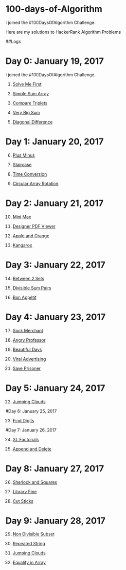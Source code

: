 # 100-days-of-Algorithm

I joined the #100DaysOfAlgorithm Challenge.

Here are my solutions to HackerRank Algorithm Problems

##Logs 

# Day 0: January 19, 2017 
I joined the #100DaysOfAlgorithm Challenge. 


1) [Solve Me First](Algorithms/1_solve-me-first.java)  

2) [Simple Sum Array](Algorithms/2_Simple_sum_array.java) 

3) [Compare Triplets](Algorithms/3_compare_triplets.java) 

4) [Very Big Sum](Algorithms/4_Very_Big_Sum.java)

5) [Diagonal Difference](Algorithms/5_diagonal_difference.java) 


# Day 1: January 20, 2017 

6) [Plus Minus](Algorithms/6_Plus_minus.java) 

7) [Staircase](Algorithms/7_Staircase.java) 

8) [Time Conversion](Algorithms/8_Time_Conversion.java) 

9) [Circular Array Rotation](Algorithms/9_Circular_Array_Rotation.java)

# Day 2: January 21, 2017

10) [Mini Max](Algorithms/10_Mini_Max.java)

11) [Designer PDF Viewer](Algorithms/11_Designer_PDF_Viewer.java)

12) [Apple and Orange](Algorithms/12_Apple_and_Orange.java)

13) [Kangaroo](Algorithms/13_Kangaroo.java)

# Day 3: January 22, 2017

14) [Between 2 Sets](Algorithms/14_Between_2_Sets.java)

15) [Divisible Sum Pairs](Algorithms/15_Divisible_Sum_Pairs.java)

16) [Bon Appétit](Algorithms/16_Bon_Appetit.java)

# Day 4: January 23, 2017

17) [Sock Merchant](Algorithms/17_Sock_Merchant.java)

18) [Angry Professor](Algorithms/18_Angry_Professor.java)

19) [Beautiful Days](Algorithms/19_Beautiful_Days.java)

20) [Viral Advertising](Algorithms/20_Viral_Advertising.java)

21) [Save Prisoner](Algorithms/21_Save_Prisoner.java)

# Day 5: January 24, 2017

22) [Jumping Clouds](Algorithms/22_Jumping_Clouds.java)

#Day 6: January 25, 2017

23) [Find Digits](Algorithms/23_Find_Digits.java)

#Day 7: January 26, 2017

24) [XL Factorials](Algorithms/24_XL_Factorials.java)

25) [Append and Delete](Algorithms/25_Append_and_Delete.java)

# Day 8: January 27, 2017

26) [Sherlock and Squares](Algorithms/26_Sherlock_and_Squares.java)

27) [Library Fine](Algorithms/27_Library_Fine.java)

28) [Cut Sticks](Algorithms/28_Cut_Sticks.java)

# Day 9: January 28, 2017

29) [Non Divisible Subset](Algorithms/29_Non_Divisible_Subset.java)

30) [Repeated String](Algorithms/30_Repeated_String.java)

31) [Jumping Clouds](Algorithms/31_Jumping_Clouds.java)

32) [Equality in Array](Algorithms/32_Equality_in_Array.java)
